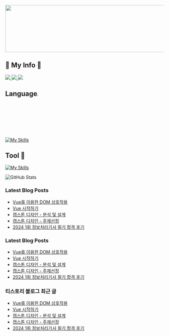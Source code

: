<!--
**myeong-jae-hwi/myeong-jae-hwi** is a ✨ _special_ ✨ repository because its `README.md` (this file) appears on your GitHub profile.

Here are some ideas to get you started:

- 🔭 I’m currently working on ...
- 🌱 I’m currently learning ...
- 👯 I’m looking to collaborate on ...
- 🤔 I’m looking for help with ...
- 💬 Ask me about ...
- 📫 How to reach me: ...
- 😄 Pronouns: ...
- ⚡ Fun fact: ...
-->

<p  align="center">
    <img align="center" src="https://github.com/myeong-jae-hwi/myeong-jae-hwi/assets/72872676/4303f0a3-95e6-46ba-a6ec-9d873c31f6f2" width="550" height="150"/>
</p>

<h2>📌 My Info 📌</h2>
<a href="">
    <img src="https://img.shields.io/badge/Kakao-FFCD00?style=for-the-badge&logo=KakaoTalk&logoColor=000000"/>
</a>
<a href="https://re-hwi.tistory.com/">
    <img src="https://img.shields.io/badge/Tistory-FF5D4E?style=for-the-badge&logo=Tistory&logoColor=FFFFFF"/>
</a>
<a href="mailto:audwognl@gmail.com">
    <img src="https://img.shields.io/badge/Gmail-FF0000?style=for-the-badge&logo=Gmail&logoColor=FFFFFF"> 
</a>

<h2>Language<img width = "3%" src = "https://github.com/myeong-jae-hwi/myeong-jae-hwi/assets/72872676/1ddc4555-6a53-497b-ad04-34845086b976"/>  
</h2>

[![My Skills](https://skillicons.dev/icons?i=html,css,js,vue,python)](https://skillicons.dev)

<!-- <p align="center">
<img src="https://img.shields.io/badge/python-3670A0?style=for-the-badge&logo=python&logoColor=ffdd54"/>
<img src="https://img.shields.io/badge/node.js-339933?style=for-the-badge&logo=Node.js&logoColor=FFFFFF"/><br>
<img src="https://img.shields.io/badge/java-007396?style=for-the-badge&logo=java&logoColor=white">
</p> -->

<h2> Tool 🔧 </h2>

[![My Skills](https://skillicons.dev/icons?i=github,vscode,npm,androidstudio,firebase,bootstrap,codepen)](https://skillicons.dev)

<img src="https://github-readme-stats.vercel.app/api?username=Myeong-jae-hwi&show_icons=true&theme=react" alt="GitHub Stats">

### Latest Blog Posts

- [Vue를 이용한 DOM 상호작용](https://re-hwi.tistory.com/135)
- [Vue 시작하기](https://re-hwi.tistory.com/134)
- [캡스톤 디자인 - 분석 및 설계](https://re-hwi.tistory.com/133)
- [캡스톤 디자인 - 주제선정](https://re-hwi.tistory.com/132)
- [2024 1회 정보처리기사 필기 합격 후기](https://re-hwi.tistory.com/131)
### Latest Blog Posts

- [Vue를 이용한 DOM 상호작용](https://re-hwi.tistory.com/135)
- [Vue 시작하기](https://re-hwi.tistory.com/134)
- [캡스톤 디자인 - 분석 및 설계](https://re-hwi.tistory.com/133)
- [캡스톤 디자인 - 주제선정](https://re-hwi.tistory.com/132)
- [2024 1회 정보처리기사 필기 합격 후기](https://re-hwi.tistory.com/131)
### 티스토리 블로그 최근 글

- [Vue를 이용한 DOM 상호작용](https://re-hwi.tistory.com/135)
- [Vue 시작하기](https://re-hwi.tistory.com/134)
- [캡스톤 디자인 - 분석 및 설계](https://re-hwi.tistory.com/133)
- [캡스톤 디자인 - 주제선정](https://re-hwi.tistory.com/132)
- [2024 1회 정보처리기사 필기 합격 후기](https://re-hwi.tistory.com/131)
